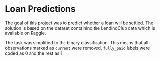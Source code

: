 # Loan Predictions

The goal of this project was to predict whether a loan will be settled. The solution is based on the dataset containing the [LendingClub data](https://www.kaggle.com/wordsforthewise/lending-club) which is available on Kaggle.

The task was simplified to the binary classification. This means that all observations marked as `current` were removed, `fully_paid` labels were coded as 0 and the rest as 1.